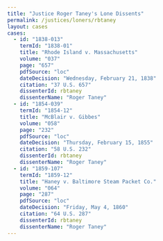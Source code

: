 ```yaml
---
title: "Justice Roger Taney's Lone Dissents"
permalink: /justices/loners/rbtaney
layout: cases
cases:
  - id: "1838-013"
    termId: "1838-01"
    title: "Rhode Island v. Massachusetts"
    volume: "037"
    page: "657"
    pdfSource: "loc"
    dateDecision: "Wednesday, February 21, 1838"
    citation: "37 U.S. 657"
    dissenterId: rbtaney
    dissenterName: "Roger Taney"
  - id: "1854-039"
    termId: "1854-12"
    title: "McBlair v. Gibbes"
    volume: "058"
    page: "232"
    pdfSource: "loc"
    dateDecision: "Thursday, February 15, 1855"
    citation: "58 U.S. 232"
    dissenterId: rbtaney
    dissenterName: "Roger Taney"
  - id: "1859-107"
    termId: "1859-12"
    title: "Haney v. Baltimore Steam Packet Co."
    volume: "064"
    page: "287"
    pdfSource: "loc"
    dateDecision: "Friday, May 4, 1860"
    citation: "64 U.S. 287"
    dissenterId: rbtaney
    dissenterName: "Roger Taney"
---
```


